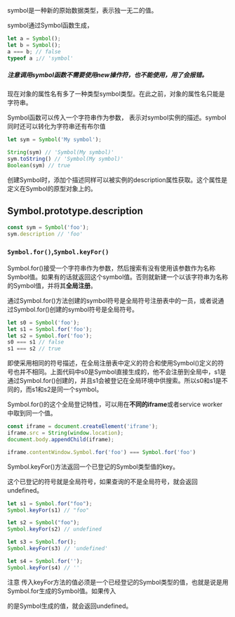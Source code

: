 symbol是一种新的原始数据类型，表示独一无二的值。

symbol通过Symbol函数生成，

```javascript
let a = Symbol();
let b = Symbol();
a === b; // false
typeof a ;// 'symbol'
```

##### 注意调用symbol函数不需要使用new操作符，也不能使用，用了会报错。

现在对象的属性名有多了一种类型symbol类型。在此之前，对象的属性名只能是字符串。

Symbol函数可以传入一个字符串作为参数， 表示对symbol实例的描述。symbol同时还可以转化为字符串还有布尔值

```javascript
let sym = Symbol('My symbol');

String(sym) // 'Symbol(My symbol)'
sym.toString() // 'Symbol(My symbol)'
Boolean(sym) // true
```

创建Symbol时，添加个描述同样可以被实例的description属性获取。这个属性是定义在Symbol的原型对象上的。

## Symbol.prototype.description

```javascript
const sym = Symbol('foo');
sym.description // 'foo'
```

### `Symbol.for()`,`Symbol.keyFor()`

Symbol.for()接受一个字符串作为参数，然后搜索有没有使用该参数作为名称Symbol值。如果有的话就返回这个symbol值。否则就新建一个以该字符串为名称的Symbol值，并将其**全局注册**。

通过Symbol.for()方法创建的symbol符号是全局符号注册表中的一员，或者说通过Symbol.for()创建的symbol符号是全局符号。

```javascript
let s0 = Symbol('foo');
let s1 = Symbol.for('foo');
let s2 = Symbol.for('foo');
s0 === s1 // false
s1 === s2 // true

```



即使采用相同的符号描述，在全局注册表中定义的符合和使用Symbol()定义的符号也并不相同。上面代码中s0是Symbol直接生成的，他不会注册到全局中，s1是通过Symbol.for()创建的，并且s1会被登记在全局环境中供搜索。所以s0和s1是不同的，而s1和s2是同一个symbol。

Symbol.for()的这个全局登记特性，可以用在**不同的iframe**或者service worker中取到同一个值。

```javascript
const iframe = document.createElement('iframe');
iframe.src = String(window.location);
document.body.appendChild(iframe);

iframe.contentWindow.Symbol.for('foo') === Symbol.for('foo')
```

Symbol.keyFor()方法返回一个已登记的Symbol类型值的key。

这个已登记的符号就是全局符号，如果查询的不是全局符号，就会返回undefined。

```javascript
let s1 = Symbol.for("foo");
Symbol.keyFor(s1) // "foo"

let s2 = Symbol("foo");
Symbol.keyFor(s2) // undefined

let s3 = Symbol.for();
Symbol.keyFor(s3) // 'undefined'

let s4 = Symbol.for('');
Symbol.keyFor(s4) // ''
```

注意 传入keyFor方法的值必须是一个已经登记的Symbol类型的值，也就是说是用Symbol.for生成的Symbol值。如果传入

的是Symbol生成的值，就会返回undefined。